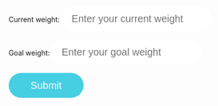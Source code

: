 <style>
  .search-container {
    display: flex;
    flex-wrap: wrap;
    justify-content: center;
    align-items: center;
    padding: 20px;
  }
  .search-input {
    width: 300px;
    height: 50px;
    border: none;
    border-radius: 25px;
    padding: 0 20px;
    font-size: 20px;
    margin-right: 20px;
  }
  .search-button {
    width: 150px;
    height: 50px;
    background-color: #46cee3;
    color: white;
    border: none;
    border-radius: 25px;
    font-size: 20px;
    cursor: pointer;
  }
</style>

<div class="search-container">
  <form>
    <label for="currentWeight">Current weight:</label>
    <input type="text" name="currentWeight" class="search-input" placeholder="Enter your current weight">
    <br>
    <br>
    <label for="goalWeight">Goal weight:</label>
    <input type="text" name="goalWeight" class="search-input" placeholder="Enter your goal weight">
    <br>
    <br>
    <button type="submit" class="search-button">Submit</button>
  </form>
</div>